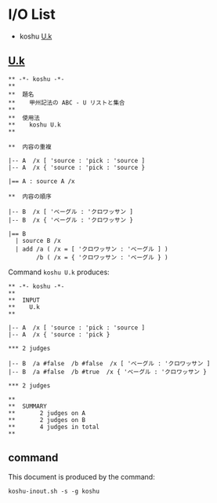 # I/O List

- koshu [U.k](#uk)



## [U.k](U.k)

```
** -*- koshu -*-
**
**  題名
**    甲州記法の ABC - U リストと集合
**
**  使用法
**    koshu U.k
**

**  内容の重複

|-- A  /x [ 'source : 'pick : 'source ]
|-- A  /x { 'source : 'pick : 'source }

|== A : source A /x

**  内容の順序

|-- B  /x [ 'ベーグル : 'クロワッサン ]
|-- B  /x { 'ベーグル : 'クロワッサン }

|== B
  | source B /x
  | add /a ( /x = [ 'クロワッサン : 'ベーグル ] )
        /b ( /x = { 'クロワッサン : 'ベーグル } )

```

Command `koshu U.k` produces:

```
** -*- koshu -*-
**
**  INPUT
**    U.k
**

|-- A  /x [ 'source : 'pick : 'source ]
|-- A  /x { 'source : 'pick }

*** 2 judges

|-- B  /a #false  /b #false  /x [ 'ベーグル : 'クロワッサン ]
|-- B  /a #false  /b #true  /x { 'ベーグル : 'クロワッサン }

*** 2 judges

**
**  SUMMARY
**       2 judges on A
**       2 judges on B
**       4 judges in total
**
```



## command

This document is produced by the command:

```
koshu-inout.sh -s -g koshu
```
